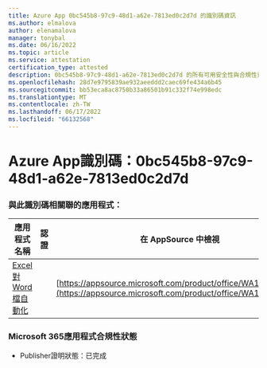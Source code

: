 ```yaml
---
title: Azure App 0bc545b8-97c9-48d1-a62e-7813ed0c2d7d 的識別碼資訊
ms.author: elmalova
author: elenamalova
manager: tonybal
ms.date: 06/16/2022
ms.topic: article
ms.service: attestation
certification_type: attested
description: 0bc545b8-97c9-48d1-a62e-7813ed0c2d7d 的所有可用安全性與合規性資訊。
ms.openlocfilehash: 28d7e9795839ae932aeeddd2caec69fe434a6b45
ms.sourcegitcommit: bb53eca8ac8750b33a86501b91c332f74e998edc
ms.translationtype: MT
ms.contentlocale: zh-TW
ms.lasthandoff: 06/17/2022
ms.locfileid: "66132568"
---
```

# <a name="azure-app-id-0bc545b8-97c9-48d1-a62e-7813ed0c2d7d"></a>Azure App識別碼：0bc545b8-97c9-48d1-a62e-7813ed0c2d7d


### <a name="apps-associated-with-this-id"></a>與此識別碼相關聯的應用程式：
| **應用程式名稱** | **認證** | **在 AppSource 中檢視** |
|--------------|---------------|-----------------------|
| [Excel對 Word 檔自動化](../forward/WA104380955.md) |  | [https://appsource.microsoft.com/product/office/WA104380955](https://appsource.microsoft.com/product/office/WA104380955) |

### <a name="microsoft-365-app-compliance-status"></a>Microsoft 365應用程式合規性狀態
- Publisher證明狀態：已完成
